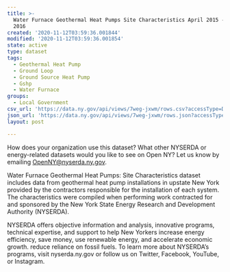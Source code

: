 ```yaml
---
title: >-
  Water Furnace Geothermal Heat Pumps Site Characteristics April 2015 - November
  2016
created: '2020-11-12T03:59:36.001844'
modified: '2020-11-12T03:59:36.001854'
state: active
type: dataset
tags:
  - Geothermal Heat Pump
  - Ground Loop
  - Ground Source Heat Pump
  - Gshp
  - Water Furnace
groups:
  - Local Government
csv_url: 'https://data.ny.gov/api/views/7weg-jxwm/rows.csv?accessType=DOWNLOAD'
json_url: 'https://data.ny.gov/api/views/7weg-jxwm/rows.json?accessType=DOWNLOAD'
layout: post

---
```

How does your organization use this dataset? What other NYSERDA or energy-related datasets would you like to see on Open NY? Let us know by emailing OpenNY@nyserda.ny.gov.

Water Furnace Geothermal Heat Pumps: Site Characteristics dataset includes data from geothermal heat pump installations in upstate New York provided by the contractors responsible for the installation of each system. The characteristics were compiled when performing work contracted for and sponsored by the New York State Energy Research and Development Authority (NYSERDA).

NYSERDA offers objective information and analysis, innovative programs, technical expertise, and support to help New Yorkers increase energy efficiency, save money, use renewable energy, and accelerate economic growth. reduce reliance on fossil fuels. To learn more about NYSERDA’s programs, visit nyserda.ny.gov or follow us on Twitter, Facebook, YouTube, or Instagram.
